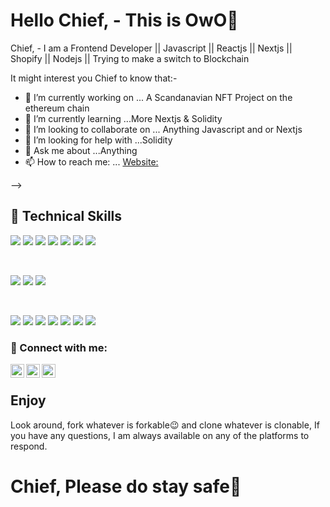 # Hello Chief, - This is OwO👋

Chief, - I am a Frontend Developer || Javascript || Reactjs || Nextjs || Shopify || Nodejs || Trying to make a switch to Blockchain

It might interest you Chief to know that:-
- 🔭 I’m currently working on ... A Scandanavian NFT Project on the ethereum chain   
- 🌱 I’m currently learning ...More Nextjs & Solidity
- 👯 I’m looking to collaborate on ... Anything Javascript and or Nextjs
- 🤔 I’m looking for help with ...Solidity
- 💬 Ask me about ...Anything
- 📫 How to reach me: ... [Website:](https://nsikakowo.xyz/)

-->

## 💼 Technical Skills

![](https://img.shields.io/badge/Code-React-informational?style=flat&logo=react&color=61DAFB)
![](https://img.shields.io/badge/Code-Redux-informational?style=flat&logo=Redux&color=764ABC)
![](https://img.shields.io/badge/Code-JavaScript-informational?style=flat&logo=JavaScript&color=F7DF1E)
![](https://img.shields.io/badge/Code-HTML5-informational?style=flat&logo=HTML5&color=E34F26)
![](https://img.shields.io/badge/Code-Node.js-informational?style=flat&logo=Node.js&color=green)
![](https://img.shields.io/badge/Code-Web3.js-informational?style=flat&logo=Web3.js&color=navygreen)
![](https://img.shields.io/badge/Code-Wordpress-informational?style=flat&logo=Wordpress&color=lightgreen)

</br>

![](https://img.shields.io/badge/Style-Bootstrap-informational?style=flat&logo=Bootstrap&color=7952B3)
![](https://img.shields.io/badge/Style-CSS3-informational?style=flat&logo=CSS3&color=1572B6)
![](https://img.shields.io/badge/Style-SASS-informational?style=flat&logo=SASS&Color=white)


</br>

![](https://img.shields.io/badge/Tools-Figma-informational?style=flat&logo=Figma&color=F24E1E)
![](https://img.shields.io/badge/Tools-NPM-informational?style=flat&logo=NPM&color=CB3837)
![](https://img.shields.io/badge/Tools-Netlify-informational?style=flat&logo=netlify&color=00C7B7)
![](https://img.shields.io/badge/Tools-Git-informational?style=flat&logo=Git&color=F05032)
![](https://img.shields.io/badge/Tools-GitHub-informational?style=flat&logo=GitHub&color=181717)
![](https://img.shields.io/badge/Tools-Yarn-informational?style=flat&logo=yarn&Color=white)
![](https://img.shields.io/badge/Tools-Visualstudio-informational?style=flat&logo=visual-studio&Color=white)


### 🤝 Connect with me:

<a href="https://twitter.com/nsikakowo"><img align="left" alt="Nsikak Owo  | Twitter" width="22px" src="https://cdn.jsdelivr.net/npm/simple-icons@v3/icons/twitter.svg" /></a>
<a href="https://www.linkedin.com/in/nsikakowo/"><img align="left" alt="nsikak owo  | LinkedIn" width="22px" src="https://cdn.jsdelivr.net/npm/simple-icons@v3/icons/linkedin.svg" /></a>
<a href="https://instagram.com/nsycak"><img align="left" alt="nsikak owo  | Instagram" width="22px" src="https://cdn.jsdelivr.net/npm/simple-icons@v3/icons/instagram.svg" /></a>

</br>

## Enjoy

Look around, fork whatever is forkable😉 and clone whatever is clonable, If you have any questions, I am always available on any of the platforms to respond.

# Chief, Please do stay safe👋
